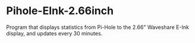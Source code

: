 # Pihole-EInk-2.66inch
Program that displays statistics from Pi-Hole to the 2.66" Waveshare E-Ink display, and updates every 30 minutes.
